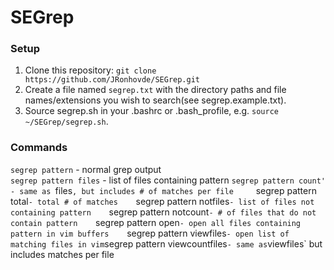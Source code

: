 # SEGrep

### Setup    
1. Clone this repository: `git clone https://github.com/JRonhovde/SEGrep.git`    
2. Create a file named `segrep.txt` with the directory paths and file names/extensions 
you wish to search(see segrep.example.txt).
3. Source segrep.sh in your .bashrc or .bash_profile, e.g. `source ~/SEGrep/segrep.sh`.    

### Commands    
`segrep pattern` - normal grep output    
`segrep pattern files` - list of files containing pattern
`segrep pattern count' - same as `files`, but includes # of matches per file    
`segrep pattern total` - total # of matches    
`segrep pattern notfiles` - list of files not containing pattern    
`segrep pattern notcount` - # of files that do not contain pattern    
`segrep pattern open` - open all files containing pattern in vim buffers    
`segrep pattern viewfiles` - open list of matching files in vim
`segrep pattern viewcountfiles` - same as `viewfiles` but includes matches per file
